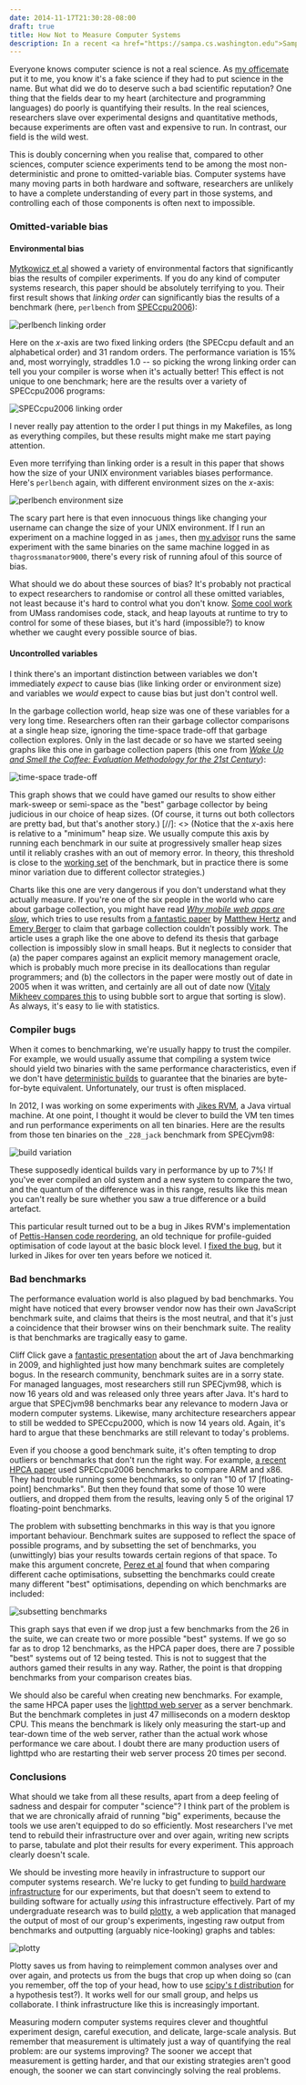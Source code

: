 ```yaml
---
date: 2014-11-17T21:30:28-08:00
draft: true
title: How Not to Measure Computer Systems
description: In a recent <a href="https://sampa.cs.washington.edu">Sampa</a> group meeting, I spoke about the many pitfalls in measuring computer system performance.
---
```


Everyone knows computer science is not a real science. As [my officemate][bholt] put it to me, you know it's
a fake science if they had to put science in the name. But what did we do to
deserve such a bad scientific reputation? One thing that the fields dear to my
heart (architecture and programming languages) do poorly is quantifying their
results. In the real sciences, researchers slave over experimental designs
and quantitative methods, because experiments are often vast and expensive to run. In contrast, our field is the wild west.

This is doubly concerning when you realise that, compared to other
sciences, computer science experiments tend to be among the most non-deterministic
and prone to omitted-variable bias. Computer systems have many moving parts in
both hardware and software, researchers are unlikely to have a complete understanding of every part in those systems, and controlling each of those components is often
next to impossible. 

### Omitted-variable bias

#### Environmental bias

[Mytkowicz et al][todd09] showed a variety of environmental factors that significantly bias the results of compiler experiments. If you do any kind of computer systems research, this paper should be absolutely terrifying to you. Their first result shows that *linking order* can significantly bias the results of a benchmark (here, `perlbench` from [SPECcpu2006][spec2006]):

![perlbench linking order][perlbench-linking]

Here on the *x*-axis are two fixed linking orders (the SPECcpu default and an alphabetical order) and 31 random orders. The performance variation is 15% and, most worryingly, straddles 1.0 -- so picking the wrong linking order can tell you your compiler is worse when it's actually better! This effect is not unique to one benchmark; here are the results over a variety of SPECcpu2006 programs:

![SPECcpu2006 linking order][speccpu-linking]

I never really pay attention to the order I put things in my Makefiles, as long as everything compiles, but these results might make me start paying attention.

Even more terrifying than linking order is a result in this paper that shows how the size of your UNIX environment variables biases performance. Here's `perlbench` again, with different environment sizes on the *x*-axis:

![perlbench environment size][perlbench-envsize]

The scary part here is that even innocuous things like changing your username can change the size of your UNIX environment. If I run an experiment on a machine logged in as `james`, then [my advisor][djg] runs the same experiment with the same binaries on the same machine logged in as `thagrossmanator9000`, there's every risk of running afoul of this source of bias.

What should we do about these sources of bias? It's probably not practical to expect researchers to randomise or control all these omitted variables, not least because it's hard to control what you don't know. [Some cool work][stabilizer] from UMass randomises code, stack, and heap layouts at runtime to try to control for some of these biases, but it's hard (impossible?) to know whether we caught every possible source of bias.

#### Uncontrolled variables

I think there's an important distinction between variables we don't immediately *expect* to cause bias (like linking order or environment size) and variables we *would* expect to cause bias but just don't control well. 

In the garbage collection world, heap size was one of these variables for a very long time. Researchers often ran their garbage collector comparisons at a single heap size, ignoring the time-space trade-off that garbage collection explores. Only in the last decade or so have we started seeing graphs like this one in garbage collection papers (this one from [*Wake Up and Smell the Coffee: Evaluation Methodology for the 21st Century*][dacapo-cacm]):

![time-space trade-off][heapsize]

This graph shows that we could have gamed our results to show either mark-sweep or semi-space as the "best" garbage collector by being judicious in our choice of heap sizes. (Of course, it turns out both collectors are pretty bad, but that's another story.) 
[//]: <> (Notice that the *x*-axis here is relative to a "minimum" heap size. We usually compute this axis by running each benchmark in our suite at progressively smaller heap sizes until it reliably crashes with an out of memory error. In theory, this threshold is close to the [working set][workingset] of the benchmark, but in practice there is some minor variation due to different collector strategies.)

Charts like this one are very dangerous if you don't understand what they actually measure. If you're one of the six people in the world who care about garbage collection, you might have read [*Why mobile web apps are slow*][crawford], which tries to use results from [a fantastic paper][gcvsmalloc] by [Matthew Hertz][hertzm] and [Emery Berger][emery] to claim that garbage collection couldn't possibly work. The article uses a graph like the one above to defend its thesis that garbage collection is impossibly slow in small heaps. But it neglects to consider that (a) the paper compares against an explicit memory management oracle, which is probably much more precise in its deallocations than regular programmers; and (b) the collectors in the paper were mostly out of date in 2005 when it was written, and certainly are all out of date now ([Vitaly Mikheev compares this][bubblesort] to using bubble sort to argue that sorting is slow). As always, it's easy to lie with statistics.

### Compiler bugs

When it comes to benchmarking, we're usually happy to trust the compiler. For example, we would usually assume that compiling a system twice should yield two binaries with the same performance characteristics, even if we don't have [deterministic builds][deterministic] to guarantee that the binaries are byte-for-byte equivalent. Unfortunately, our trust is often misplaced.

In 2012, I was working on some experiments with [Jikes RVM][jikesrvm], a Java virtual machine. At one point, I thought it would be clever to build the VM ten times and run performance experiments on all ten binaries. Here are the results from those ten binaries on the `_228_jack` benchmark from SPECjvm98:

![build variation][buildvariance]

These supposedly identical builds vary in performance by up to 7%! If you've ever compiled an old system and a new system to compare the two, and the quantum of the difference was in this range, results like this mean you can't really be sure whether you saw a true difference or a build artefact.

This particular result turned out to be a bug in Jikes RVM's implementation of [Pettis-Hansen code reordering][pettis-hansen], an old technique for profile-guided optimisation of code layout at the basic block level. I [fixed the bug][rvm963], but it lurked in Jikes for over ten years before we noticed it.

### Bad benchmarks

The performance evaluation world is also plagued by bad benchmarks. You might have noticed that every browser vendor now has their own JavaScript benchmark suite, and claims that theirs is the most neutral, and that it's just a coincidence that their browser wins on their benchmark suite. The reality is that benchmarks are tragically easy to game.

Cliff Click gave a [fantastic presentation][click] about the art of Java benchmarking in 2009, and highlighted just how many benchmark suites are completely bogus. In the research community, benchmark suites are in a sorry state. For managed languages, most researchers still run SPECjvm98, which is now 16 years old and was released only three years after Java. It's hard to argue that SPECjvm98 benchmarks bear any relevance to modern Java or modern computer systems. Likewise, many architecture researchers appear to still be wedded to SPECcpu2000, which is now 14 years old. Again, it's hard to argue that these benchmarks are still relevant to today's problems.

Even if you choose a good benchmark suite, it's often tempting to drop outliers or benchmarks that don't run the right way. For example, [a recent HPCA paper][hpca13] used SPECcpu2006 benchmarks to compare ARM and x86. They had trouble running some benchmarks, so only ran "10 of 17 [floating-point] benchmarks". But then they found that some of those 10 were outliers, and dropped them from the results, leaving only 5 of the original 17 floating-point benchmarks.

The problem with subsetting benchmarks in this way is that you ignore important behaviour. Benchmark suites are supposed to reflect the space of possible programs, and by subsetting the set of benchmarks, you (unwittingly) bias your results towards certain regions of that space. To make this argument concrete, [Perez&nbsp;et&nbsp;al][perez04] found that when comparing different cache optimisations, subsetting the benchmarks could create many different "best" optimisations, depending on which benchmarks are included:

![subsetting benchmarks][subsetting]

This graph says that even if we drop just a few benchmarks from the 26 in the suite, we can create two or more possible "best" systems. If we go so far as to drop 12 benchmarks, as the HPCA paper does, there are 7 possible "best" systems out of 12 being tested. This is not to suggest that the authors gamed their results in any way. Rather, the point is that dropping benchmarks from your comparison creates bias.

We should also be careful when creating new benchmarks. For example, the same HPCA paper uses the [lighttpd web server][lighttpd] as a server benchmark. But the benchmark completes in just 47 milliseconds on a modern desktop CPU. This means the benchmark is likely only measuring the start-up and tear-down time of the web server, rather than the actual work whose performance we care about. I doubt there are many production users of lighttpd who are restarting their web server process 20 times per second.

### Conclusions

What should we take from all these results, apart from a deep feeling of sadness and despair for computer "science"? I think part of the problem is that we are chronically afraid of running "big" experiments, because the tools we use aren't equipped to do so efficiently. Most researchers I've met tend to rebuild their infrastructure over and over again, writing new scripts to parse, tabulate and plot their results for every experiment. This approach clearly doesn't scale.

We should be investing more heavily in infrastructure to support our computer systems research. We're lucky to get funding to [build hardware infrastructure][raijin] for our experiments, but that doesn't seem to extend to building software for actually *using* this infrastructure effectively. Part of my undergraduate research was to build [plotty][], a web application that managed the output of most of our group's experiments, ingesting raw output from benchmarks and outputting (arguably nice-looking) graphs and tables:

![plotty][plotty-img]

Plotty saves us from having to reimplement common analyses over and over again, and protects us from the bugs that crop up when doing so (can you remember, off the top of your head, how to use [scipy's *t* distribution][scipy-t] for a hypothesis test?). It works well for our small group, and helps us collaborate. I think infrastructure like this is increasingly important.

Measuring modern computer systems requires clever and thoughtful experiment design, careful execution, and delicate, large-scale analysis. But remember that measurement is ultimately just a way of quantifying the real problem: are our systems improving? The sooner we accept that measurement is getting harder, and that our existing strategies aren't good enough, the sooner we can start convincingly solving the real problems.

[bholt]: http://homes.cs.washington.edu/~bholt/
[todd09]: http://www-plan.cs.colorado.edu/klipto/mytkowicz-asplos09.pdf
[spec2006]: http://www.spec.org/cpu2006/
[perlbench-linking]: img/post/performance-evaluation/perlbench-linking.png
[speccpu-linking]: img/post/performance-evaluation/speccpu-linking.png
[perlbench-envsize]: img/post/performance-evaluation/perlbench-envsize.png
[djg]: http://homes.cs.washington.edu/~djg/
[stabilizer]: http://people.cs.umass.edu/~emery/pubs/stabilizer-asplos13.pdf
[heapsize]: img/post/performance-evaluation/heapsize.png
[dacapo-cacm]: http://users.cecs.anu.edu.au/~steveb/downloads/pdf/dacapo-cacm-2008.pdf
[workingset]: http://en.wikipedia.org/wiki/Working_set
[crawford]: http://sealedabstract.com/rants/why-mobile-web-apps-are-slow/
[gcvsmalloc]: http://people.cs.umass.edu/~emery/pubs/gcvsmalloc.pdf
[hertzm]: http://www-cs.canisius.edu/~hertzm/
[emery]: http://emeryberger.com/
[arc]: http://clang.llvm.org/docs/AutomaticReferenceCounting.html
[bubblesort]: http://www.excelsior-usa.com/blog/java/5plus-garbage-collectors/
[deterministic]: http://www.conifersystems.com/2008/10/17/build-determinism/
[jikesrvm]: http://jikesrvm.org
[buildvariance]: img/post/performance-evaluation/build-variance.png
[pettis-hansen]: http://dl.acm.org/citation.cfm?id=93550
[rvm963]: http://jira.codehaus.org/browse/RVM-963
[click]: http://www.azulsystems.com/events/javaone_2009/session/2009_J1_Benchmark.pdf
[hpca13]: http://research.cs.wisc.edu/vertical/papers/2013/hpca13-isa-power-struggles.pdf
[perez04]: http://dl.acm.org/citation.cfm?id=1038930
[subsetting]: img/post/performance-evaluation/subsetting.png
[lighttpd]: http://www.lighttpd.net/
[raijin]: http://news.anu.edu.au/2012/11/13/nci-supercomputer-best-in-australia-24th-in-world-2/
[plotty]: https://github.com/jamesbornholt/plotty
[plotty-img]: img/post/performance-evaluation/plotty.png
[scipy-t]: http://docs.scipy.org/doc/scipy-0.14.0/reference/generated/scipy.stats.t.html
